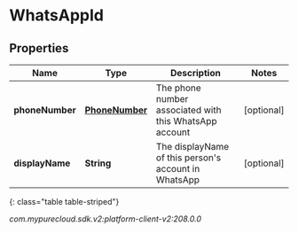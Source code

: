 # WhatsAppId


## Properties

| Name | Type | Description | Notes |
| ------------ | ------------- | ------------- | ------------- |
| **phoneNumber** | [**PhoneNumber**](PhoneNumber) | The phone number associated with this WhatsApp account |  [optional] |
| **displayName** | **String** | The displayName of this person's account in WhatsApp |  [optional] |
{: class="table table-striped"}




_com.mypurecloud.sdk.v2:platform-client-v2:208.0.0_
